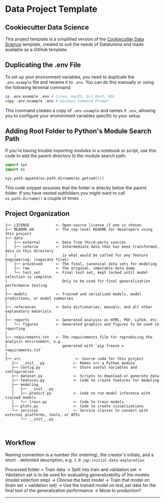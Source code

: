 # Data Project Template

## Cookiecutter Data Science
This project template is a simplified version of the [Cookiecutter Data Science](https://cookiecutter-data-science.drivendata.org) template, created to suit the needs of Datalumina and made available as a GitHub template.

## Duplicating the .env File
To set up your environment variables, you need to duplicate the `.env.example` file and rename it to `.env`. You can do this manually or using the following terminal command:

```bash
cp .env.example .env # Linux, macOS, Git Bash, WSL
copy .env.example .env # Windows Command Prompt
```

This command creates a copy of `.env.example` and names it `.env`, allowing you to configure your environment variables specific to your setup.

## Adding Root Folder to Python's Module Search Path

If you're having trouble importing modules in a notebook or script, use this code to add the parent directory to the module search path:

```python
import sys
import os

sys.path.append(os.path.dirname(os.getcwd()))
```
This code snippet assumes that the folder is directly below the parent folder. If you have nested subfolders you might want to call `os.path.dirname()` a couple of times
## Project Organization
```
├── LICENSE            <- Open-source license if one is chosen
├── README.md          <- The top-level README for developers using this project
├── data
│   ├── external       <- Data from third-party sources
│   ├── interim        <- Intermediate data that has been transformed, data in this directory
│   │                     is what would be called for any feature engineering. (separate files)
│   ├── processed      <- The final, canonical data sets for modeling
│   ├── raw            <- The original, immutable data dump
│   └── test_set       <- Final test set, kept locked until model selection is complete.
│                         Only to be used for final generalization performance testing.
│
├── models             <- Trained and serialized models, model predictions, or model summaries
│
├── references         <- Data dictionaries, manuals, and all other explanatory materials
│
├── reports            <- Generated analysis as HTML, PDF, LaTeX, etc.
│   └── figures        <- Generated graphics and figures to be used in reporting
│
├── requirements.txt   <- The requirements file for reproducing the analysis environment, e.g.
│                         generated with `pip freeze > requirements.txt`
│
├── src                         <- Source code for this project
   ├── __init__.py             <- Makes src a Python module
   ├── config.py               <- Store useful variables and configuration
   ├── dataset.py              <- Scripts to download or generate data
   ├── features.py             <- Code to create features for modeling
   ├── modeling                
   │   ├── __init__.py 
   │   ├── predict.py          <- Code to run model inference with trained models          
   │   └── train.py            <- Code to train models
   ├── plots.py                <- Code to create visualizations 
   └── services                <- Service classes to connect with external platforms, tools, or APIs
       └── __init__.py

                         
```
## Workflow

Naming convention is a number (for ordering), the creator's initials, and a short `-` delimited description, e.g. `1.0-jqp-initial-data-exploration`

Processed folder = Train data -> Split into train and validation set -> Validation set is to be used for evaluating generalizability of the models (model selection step) -> Choose the best model -> Train that model on (train set + validation set) -> Use the trained model on test_set data for the final test of the generalization performance -> Move to production?

--------
